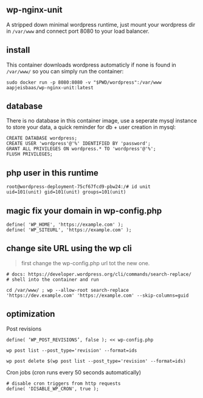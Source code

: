 ## wp-nginx-unit
A stripped down minimal wordpress runtime, just mount your wordpress dir in `/var/www` and connect port 8080 to your load balancer.

## install
This container downloads wordpress automaticly if none is found in `/var/www/` so you can simply run the container:
```
sudo docker run -p 8080:8080 -v "$PWD/wordpress":/var/www aapjeisbaas/wp-nginx-unit:latest
```

## database
There is no database in this container image, use a seperate mysql instance to store your data, a quick reminder for db + user creation in mysql:
```
CREATE DATABASE wordpress;
CREATE USER 'wordpress'@'%' IDENTIFIED BY 'password';
GRANT ALL PRIVILEGES ON wordpress.* TO 'wordpress'@'%';
FLUSH PRIVILEGES;
```

## php user in this runtime
```
root@wordpress-deployment-75cf67fcd9-pbw24:/# id unit
uid=101(unit) gid=101(unit) groups=101(unit)
```


## magic fix your domain in wp-config.php

```
define( 'WP_HOME', 'https://example.com' );
define( 'WP_SITEURL', 'https://example.com' );
```

## change site URL using the wp cli
> first change the wp-config.php url tot the new one.
```
# docs: https://developer.wordpress.org/cli/commands/search-replace/
# shell into the container and run

cd /var/www/ ; wp --allow-root search-replace 'https://dev.example.com' 'https://example.com' --skip-columns=guid
```



## optimization
Post revisions
```
define( ‘WP_POST_REVISIONS’, false ); << wp-config.php

wp post list --post_type='revision' --format=ids

wp post delete $(wp post list --post_type='revision' --format=ids)
```

Cron jobs (cron runs every 50 seconds automatically)
```
# disable cron triggers from http requests
define( 'DISABLE_WP_CRON', true );
```

